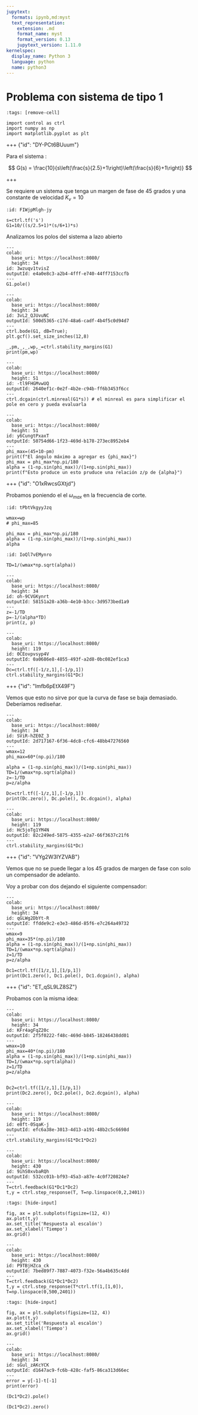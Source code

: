 ```yaml
---
jupytext:
  formats: ipynb,md:myst
  text_representation:
    extension: .md
    format_name: myst
    format_version: 0.13
    jupytext_version: 1.11.0
kernelspec:
  display_name: Python 3
  language: python
  name: python3
---
```


# Problema con sistema de tipo 1

```{code-cell} ipython3
:tags: [remove-cell]

import control as ctrl
import numpy as np
import matplotlib.pyplot as plt
```

+++ {"id": "DY-PCt6BUuum"}

Para el sistema :

$$ G(s) = \frac{10}{s\left(\frac{s}{2.5}+1\right)\left(\frac{s}{6}+1\right)} $$

+++

Se requiere un sistema que tenga un margen de fase de 45 grados y una constante de velocidad $K_v=10$

```{code-cell} ipython3
:id: FIWjpMlgh-jy

s=ctrl.tf('s')
G1=10/((s/2.5+1)*(s/6+1)*s)
```

Analizamos los polos del sistema a lazo abierto

```{code-cell} ipython3
---
colab:
  base_uri: https://localhost:8080/
  height: 34
id: 3wzuqv1tvisZ
outputId: e4a0e8c3-a2b4-4fff-e740-44ff7153ccfb
---
G1.pole()
```

```{code-cell} ipython3
---
colab:
  base_uri: https://localhost:8080/
  height: 34
id: 3vL2_QJUvuNC
outputId: 500d5365-c17d-48a6-cadf-4b4f5c0d94d7
---
ctrl.bode(G1, dB=True);
plt.gcf().set_size_inches(12,8)
```

```{code-cell} ipython3
_,pm,_,_,wp,_=ctrl.stability_margins(G1)
print(pm,wp)
```

```{code-cell} ipython3
---
colab:
  base_uri: https://localhost:8080/
  height: 51
id: -tl9FHGMvwUQ
outputId: 2640ef1c-0e2f-4b2e-c94b-ff6b3453f6cc
---
ctrl.dcgain(ctrl.minreal(G1*s)) # el minreal es para simplificar el pole en cero y pueda evaluarla
```

```{code-cell} ipython3
---
colab:
  base_uri: https://localhost:8080/
  height: 51
id: y6CungtPxaxT
outputId: 50754d66-1f23-469d-b178-273ec8952eb4
---
phi_max=(45+10-pm)
print(f"El ángulo máximo a agregar es {phi_max}")
phi_max = phi_max*np.pi/180
alpha = (1-np.sin(phi_max))/(1+np.sin(phi_max))
print(f"Esto produce un esto pruduce una relación z/p de {alpha}")
```

+++ {"id": "O1xRwcsGXtjd"}

Probamos poniendo el el $\omega_{max}$ en la frecuencia de corte.

```{code-cell} ipython3
:id: tPbtVkgyyJzq

wmax=wp
# phi_max=85

phi_max = phi_max*np.pi/180
alpha = (1-np.sin(phi_max))/(1+np.sin(phi_max))
alpha
```

```{code-cell} ipython3
:id: IoQl7vEMynro

TD=1/(wmax*np.sqrt(alpha))
```

```{code-cell} ipython3
---
colab:
  base_uri: https://localhost:8080/
  height: 34
id: oh-9CVGKynrt
outputId: 58151a28-a36b-4e10-b3cc-3d9573bed1a9
---
z=-1/TD
p=-1/(alpha*TD)
print(z, p)
```

```{code-cell} ipython3
---
colab:
  base_uri: https://localhost:8080/
  height: 119
id: 0CEovpvsyp4V
outputId: 0a0686e8-4855-493f-a2d8-0bc082ef1ca3
---
Dc=ctrl.tf([-1/z,1],[-1/p,1])
ctrl.stability_margins(G1*Dc)
```

+++ {"id": "Imfb6pEtX49F"}

Vemos que esto no sirve por que la curva de fase se baja demasiado. Deberíamos rediseñar.

```{code-cell} ipython3
---
colab:
  base_uri: https://localhost:8080/
  height: 34
id: SViR-hZE0Z_3
outputId: 2d717167-6f36-4dc8-cfc6-48bb47276560
---
wmax=12
phi_max=60*(np.pi)/180

alpha = (1-np.sin(phi_max))/(1+np.sin(phi_max))
TD=1/(wmax*np.sqrt(alpha))
z=-1/TD
p=z/alpha

Dc=ctrl.tf([-1/z,1],[-1/p,1])
print(Dc.zero(), Dc.pole(), Dc.dcgain(), alpha)
```

```{code-cell} ipython3
---
colab:
  base_uri: https://localhost:8080/
  height: 119
id: Hc5joTg1YM4N
outputId: 82c249ed-5875-4355-e2a7-66f3637c21f6
---
ctrl.stability_margins(G1*Dc)
```

+++ {"id": "VYg2W3IYZVAB"}

Vemos que no se puede llegar a los 45 grados de margen de fase con solo un compensador de adelanto.

Voy a probar con dos dejando el siguiente compensador:

```{code-cell} ipython3
---
colab:
  base_uri: https://localhost:8080/
  height: 34
id: qGLWg2DbYt-R
outputId: ffdde9c2-e3e3-486d-85f6-e7c264a49732
---
wmax=9
phi_max=35*(np.pi)/180
alpha = (1-np.sin(phi_max))/(1+np.sin(phi_max))
TD=1/(wmax*np.sqrt(alpha))
z=1/TD
p=z/alpha

Dc1=ctrl.tf([1/z,1],[1/p,1])
print(Dc1.zero(), Dc1.pole(), Dc1.dcgain(), alpha)
```

+++ {"id": "ET_qSL9LZ8SZ"}

Probamos con la misma idea:

```{code-cell} ipython3
---
colab:
  base_uri: https://localhost:8080/
  height: 34
id: KFr4agFqZ20c
outputId: 2f5f0222-f48c-469d-b845-18246438dd01
---
wmax=10
phi_max=40*(np.pi)/180
alpha = (1-np.sin(phi_max))/(1+np.sin(phi_max))
TD=1/(wmax*np.sqrt(alpha))
z=1/TD
p=z/alpha


Dc2=ctrl.tf([1/z,1],[1/p,1])
print(Dc2.zero(), Dc2.pole(), Dc2.dcgain(), alpha)
```

```{code-cell} ipython3
---
colab:
  base_uri: https://localhost:8080/
  height: 119
id: e8ft-0SqaK-j
outputId: efc6a38e-3013-4d13-a191-48b2c5c6698d
---
ctrl.stability_margins(G1*Dc1*Dc2)
```

```{code-cell} ipython3
---
colab:
  base_uri: https://localhost:8080/
  height: 430
id: 9ihS0xvbaRQh
outputId: 532cc01b-bf93-45a3-a87e-4c0f720824e7
---
T=ctrl.feedback(G1*Dc1*Dc2)
t,y = ctrl.step_response(T, T=np.linspace(0,2,2401))
```

```{code-cell} ipython3
:tags: [hide-input]

fig, ax = plt.subplots(figsize=(12, 4))
ax.plot(t,y)
ax.set_title('Respuesta al escalón')
ax.set_xlabel('Tiempo')
ax.grid()
```

```{code-cell} ipython3
---
colab:
  base_uri: https://localhost:8080/
  height: 430
id: P9TBjHZca_ck
outputId: 7bed89f7-7887-4073-f32e-56a4b635c4dd
---
T=ctrl.feedback(G1*Dc1*Dc2)
t,y = ctrl.step_response(T*ctrl.tf(1,[1,0]), T=np.linspace(0,500,2401))
```

```{code-cell} ipython3
:tags: [hide-input]

fig, ax = plt.subplots(figsize=(12, 4))
ax.plot(t,y)
ax.set_title('Respuesta al escalón')
ax.set_xlabel('Tiempo')
ax.grid()
```

```{code-cell} ipython3
---
colab:
  base_uri: https://localhost:8080/
  height: 34
id: sGul_zAKcYCK
outputId: d1647ac9-fc6b-428c-faf5-86ca313d66ec
---
error = y[-1]-t[-1]
print(error)
```

```{code-cell} ipython3
(Dc1*Dc2).pole()
```

```{code-cell} ipython3
(Dc1*Dc2).zero()
```

```{code-cell} ipython3

```
